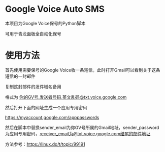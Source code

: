# Google Voice Auto SMS

本项目为Google Voice保号的Python脚本

可用于青龙面板全自动化保号

# 使用方法

首先使用需要保号的Google Voice收一条短信，此时打开Gmail可以看到关于这条短信的一封邮件

复制这封邮件的发件域名备用

格式为 你的GV号.发送者号码.英文乱码@txt.voice.google.com



然后打开下面的网址生成一个应用专用密码

https://myaccount.google.com/apppasswords



然后在脚本中替换sender_email为你GV号所属的Gmail地址，sender_password为应用专用密码，receiver_email为@txt.voice.google.com结尾的邮件地址



方法参考：https://linux.do/t/topic/99191